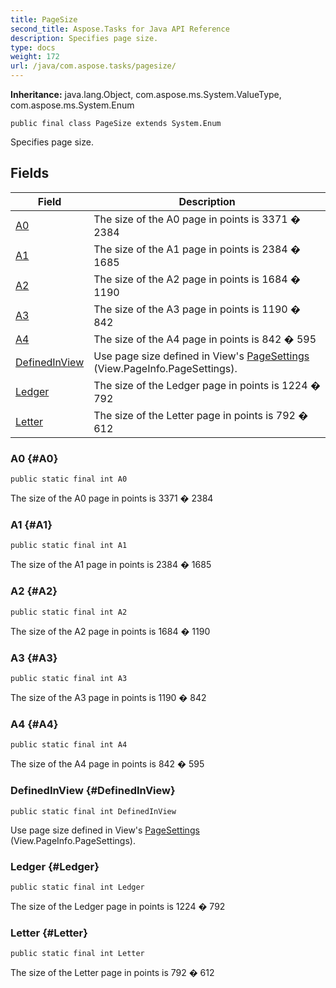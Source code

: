 ```yaml
---
title: PageSize
second_title: Aspose.Tasks for Java API Reference
description: Specifies page size.
type: docs
weight: 172
url: /java/com.aspose.tasks/pagesize/
---
```


**Inheritance:**
java.lang.Object, com.aspose.ms.System.ValueType, com.aspose.ms.System.Enum
```
public final class PageSize extends System.Enum
```

Specifies page size.
## Fields

| Field | Description |
| --- | --- |
| [A0](#A0) | The size of the A0 page in points is 3371 � 2384 |
| [A1](#A1) | The size of the A1 page in points is 2384 � 1685 |
| [A2](#A2) | The size of the A2 page in points is 1684 � 1190 |
| [A3](#A3) | The size of the A3 page in points is 1190 � 842 |
| [A4](#A4) | The size of the A4 page in points is 842 � 595 |
| [DefinedInView](#DefinedInView) | Use page size defined in View's [PageSettings](../../com.aspose.tasks/pagesettings) (View.PageInfo.PageSettings). |
| [Ledger](#Ledger) | The size of the Ledger page in points is 1224 � 792 |
| [Letter](#Letter) | The size of the Letter page in points is 792 � 612 |
### A0 {#A0}
```
public static final int A0
```


The size of the A0 page in points is 3371 � 2384

### A1 {#A1}
```
public static final int A1
```


The size of the A1 page in points is 2384 � 1685

### A2 {#A2}
```
public static final int A2
```


The size of the A2 page in points is 1684 � 1190

### A3 {#A3}
```
public static final int A3
```


The size of the A3 page in points is 1190 � 842

### A4 {#A4}
```
public static final int A4
```


The size of the A4 page in points is 842 � 595

### DefinedInView {#DefinedInView}
```
public static final int DefinedInView
```


Use page size defined in View's [PageSettings](../../com.aspose.tasks/pagesettings) (View.PageInfo.PageSettings).

### Ledger {#Ledger}
```
public static final int Ledger
```


The size of the Ledger page in points is 1224 � 792

### Letter {#Letter}
```
public static final int Letter
```


The size of the Letter page in points is 792 � 612


